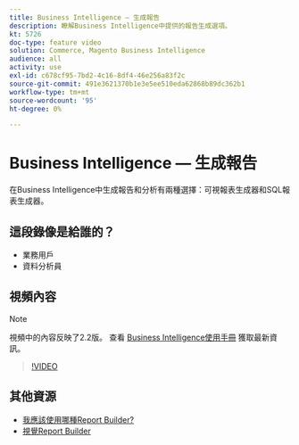 ```yaml
---
title: Business Intelligence — 生成報告
description: 瞭解Business Intelligence中提供的報告生成選項。
kt: 5726
doc-type: feature video
solution: Commerce, Magento Business Intelligence
audience: all
activity: use
exl-id: c678cf95-7bd2-4c16-8df4-46e256a83f2c
source-git-commit: 491e3621370b1e3e5ee510eda62868b89dc362b1
workflow-type: tm+mt
source-wordcount: '95'
ht-degree: 0%

---
```


# Business Intelligence — 生成報告

在Business Intelligence中生成報告和分析有兩種選擇：可視報表生成器和SQL報表生成器。

## 這段錄像是給誰的？

- 業務用戶
- 資料分析員

## 視頻內容

>[!NOTE]
>
>視頻中的內容反映了2.2版。 查看 [Business Intelligence使用手冊](https://docs.magento.com/mbi/) 獲取最新資訊。

>[!VIDEO](https://video.tv.adobe.com/v/35981?quality=12&learn=on)

## 其他資源

- [我應該使用哪種Report Builder?](https://docs.magento.com/mbi/data-user/reports/report-builder-options.html)
- [視覺Report Builder](https://docs.magento.com/mbi/data-user/reports/ess-rpt-build-visual.html)

